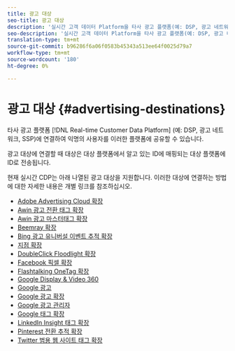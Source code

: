 ```yaml
---
title: 광고 대상
seo-title: 광고 대상
description: '실시간 고객 데이터 Platform을 타사 광고 플랫폼(예: DSP, 광고 네트워크, SSP)에 연결하고 익명의 사용자를 이러한 플랫폼에 공유합니다.'
seo-description: '실시간 고객 데이터 Platform을 타사 광고 플랫폼(예: DSP, 광고 네트워크, SSP)에 연결하고 익명의 사용자를 이러한 플랫폼에 공유합니다.'
translation-type: tm+mt
source-git-commit: b96286f6a06f0583b45343a513ee64f0025d79a7
workflow-type: tm+mt
source-wordcount: '180'
ht-degree: 0%

---
```



# 광고 대상 {#advertising-destinations}

타사 광고 플랫폼 [!DNL Real-time Customer Data Platform] (예: DSP, 광고 네트워크, SSP)에 연결하여 익명의 사용자를 이러한 플랫폼에 공유할 수 있습니다.

광고 대상에 연결할 때 대상은 대상 플랫폼에서 알고 있는 ID에 매핑되는 대상 플랫폼에 ID로 전송됩니다.

현재 실시간 CDP는 아래 나열된 광고 대상을 지원합니다. 이러한 대상에 연결하는 방법에 대한 자세한 내용은 개별 링크를 참조하십시오.

* [Adobe Advertising Cloud 확장](/help/rtcdp/destinations/adobe-advertising-cloud-extension.md)
* [Awin 광고 전환 태그 확장](/help/rtcdp/destinations/awin-conversiontag-extension.md)
* [Awin 광고 마스터태그 확장](/help/rtcdp/destinations/awin-mastertag-extension.md)
* [Beemray 확장](beemray-extension.md)
* [Bing 광고 유니버설 이벤트 추적 확장](/help/rtcdp/destinations/bing-ads-extension.md)
* [지점 확장](/help/rtcdp/destinations/branch-extension.md)
* [DoubleClick Floodlight 확장](/help/rtcdp/destinations/doubleclick-floodlight-extension.md)
* [Facebook 픽셀 확장](/help/rtcdp/destinations/facebook-pixel-extension.md)
* [Flashtalking OneTag 확장](/help/rtcdp/destinations/flashtalking-extension.md)
* [Google Display &amp; Video 360](/help/rtcdp/destinations/google-dv360-destination.md)
* [Google 광고](/help/rtcdp/destinations/google-ads-destination.md)
* [Google 광고 확장](/help/rtcdp/destinations/google-ads-extension.md)
* [Google 광고 관리자](/help/rtcdp/destinations/google-ad-manager-destination.md)
* [Google 태그 확장](/help/rtcdp/destinations/gtag-advertising-extension.md)
* [LinkedIn Insight 태그 확장](linkedin-extension.md)
* [Pinterest 전환 추적 확장](pinterest-extension.md)
* [Twitter 범용 웹 사이트 태그 확장](twitter-uwt-extension.md)

